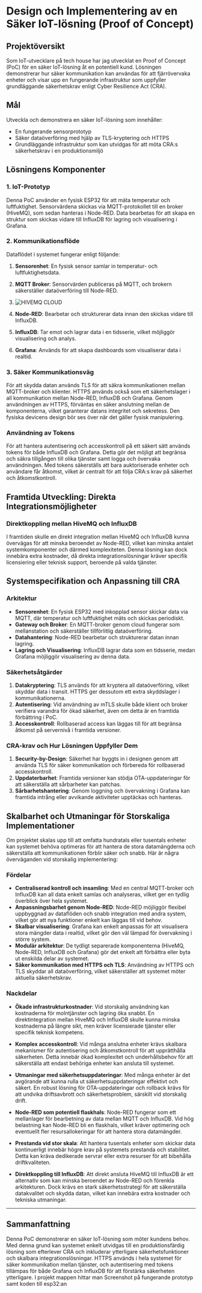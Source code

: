 # **Design och Implementering av en Säker IoT-lösning (Proof of Concept)**

## **Projektöversikt**
Som IoT-utvecklare på tech house har jag utvecklat en Proof of Concept (PoC) för en säker IoT-lösning åt en potentiell kund. Lösningen demonstrerar hur säker kommunikation kan användas för att fjärrövervaka enheter och visar upp en fungerande infrastruktur som uppfyller grundläggande säkerhetskrav enligt Cyber Resilience Act (CRA).

## **Mål**
Utveckla och demonstrera en säker IoT-lösning som innehåller:
- En fungerande sensorprototyp
- Säker dataöverföring med hjälp av TLS-kryptering och HTTPS
- Grundläggande infrastruktur som kan utvidgas för att möta CRA:s säkerhetskrav i en produktionsmiljö

## **Lösningens Komponenter**

### **1. IoT-Prototyp**
Denna PoC använder en fysisk ESP32 för att mäta temperatur och luftfuktighet. Sensorvärdena skickas via MQTT-protokollet till en broker (HiveMQ), som sedan hanteras i Node-RED. Data bearbetas för att skapa en struktur som skickas vidare till InfluxDB för lagring och visualisering i Grafana.

### **2. Kommunikationsflöde**
Dataflödet i systemet fungerar enligt följande:
1. **Sensorenhet**: En fysisk sensor samlar in temperatur- och luftfuktighetsdata.
2. **MQTT Broker**: Sensorvärden publiceras på MQTT, och brokern säkerställer dataöverföring till Node-RED.
3. ![HIVEMQ CLOUD](https://github.com/user-attachments/assets/9305adfe-6501-4a2e-8962-9dc65017631e)

4. **Node-RED**: Bearbetar och strukturerar data innan den skickas vidare till InfluxDB.
5. **InfluxDB**: Tar emot och lagrar data i en tidsserie, vilket möjliggör visualisering och analys.
6. **Grafana**: Används för att skapa dashboards som visualiserar data i realtid.

### **3. Säker Kommunikationsväg**
För att skydda datan används TLS för att säkra kommunikationen mellan MQTT-broker och klienter. HTTPS används också som ett säkerhetslager i all kommunikation mellan Node-RED, InfluxDB och Grafana. Genom användningen av HTTPS, förväntas en säker anslutning mellan de komponenterna, vilket garanterar datans integritet och sekretess. Den fysiska devicens design bör ses över när det gäller fysisk manipulering. 

### **Användning av Tokens**
För att hantera autentisering och accesskontroll på ett säkert sätt används tokens för både InfluxDB och Grafana. Detta gör det möjligt att begränsa och säkra tillgången till olika tjänster samt logga och övervaka användningen. Med tokens säkerställs att bara auktoriserade enheter och användare får åtkomst, vilket är centralt för att följa CRA:s krav på säkerhet och åtkomstkontroll.

## **Framtida Utveckling: Direkta Integrationsmöjligheter**

### **Direktkoppling mellan HiveMQ och InfluxDB**
I framtiden skulle en direkt integration mellan HiveMQ och InfluxDB kunna övervägas för att minska beroendet av Node-RED, vilket kan minska antalet systemkomponenter och därmed komplexiteten. Denna lösning kan dock innebära extra kostnader, då direkta integrationslösningar kräver specifik licensiering eller teknisk support, beroende på valda tjänster.

## **Systemspecifikation och Anpassning till CRA**

### **Arkitektur**
- **Sensorenhet**: En fysisk ESP32 med inkopplad sensor skickar data via MQTT, där temperatur och luftfuktighet mäts och skickas periodiskt.
- **Gateway och Broker**: En MQTT-broker genom cloud fungerar som mellanstation och säkerställer tillförlitlig dataöverföring.
- **Datahantering**: Node-RED bearbetar och strukturerar datan innan lagring.
- **Lagring och Visualisering**: InfluxDB lagrar data som en tidsserie, medan Grafana möjliggör visualisering av denna data.

### **Säkerhetsåtgärder**
1. **Datakryptering**: TLS används för att kryptera all dataöverföring, vilket skyddar data i transit. HTTPS ger dessutom ett extra skyddslager i kommunikationerna.
2. **Autentisering**: Vid användning av mTLS skulle både klient och broker verifiera varandra för ökad säkerhet, även om detta är en framtida förbättring i PoC.
3. **Accesskontroll**: Rollbaserad access kan läggas till för att begränsa åtkomst på servernivå i framtida versioner.

### **CRA-krav och Hur Lösningen Uppfyller Dem**
1. **Security-by-Design**: Säkerhet har byggts in i designen genom att använda TLS för säker kommunikation och förbereda för rollbaserad accesskontroll.
2. **Uppdaterbarhet**: Framtida versioner kan stödja OTA-uppdateringar för att säkerställa att sårbarheter kan patchas.
3. **Sårbarhetshantering**: Genom loggning och övervakning i Grafana kan framtida intrång eller avvikande aktiviteter upptäckas och hanteras.

## **Skalbarhet och Utmaningar för Storskaliga Implementationer**

Om projektet skalas upp till att omfatta hundratals eller tusentals enheter kan systemet behöva optimeras för att hantera de stora datamängderna och säkerställa att kommunikationen förblir säker och snabb. Här är några överväganden vid storskalig implementering:

### **Fördelar**
- **Centraliserad kontroll och insamling**: Med en central MQTT-broker och InfluxDB kan all data enkelt samlas och analyseras, vilket ger en tydlig överblick över hela systemet.
- **Anpassningsbarhet genom Node-RED**: Node-RED möjliggör flexibel uppbyggnad av dataflöden och snabb integration med andra system, vilket gör att nya funktioner enkelt kan läggas till vid behov.
- **Skalbar visualisering**: Grafana kan enkelt anpassas för att visualisera stora mängder data i realtid, vilket gör den väl lämpad för övervakning i större system.
- **Modulär arkitektur**: De tydligt separerade komponenterna (HiveMQ, Node-RED, InfluxDB och Grafana) gör det enkelt att förbättra eller byta ut enskilda delar av systemet.
- **Säker kommunikation med HTTPS och TLS**: Användning av HTTPS och TLS skyddar all dataöverföring, vilket säkerställer att systemet möter aktuella säkerhetskrav.

### **Nackdelar**
- **Ökade infrastrukturkostnader**: Vid storskalig användning kan kostnaderna för molntjänster och lagring öka snabbt. En direktintegration mellan HiveMQ och InfluxDB skulle kunna minska kostnaderna på längre sikt, men kräver licensierade tjänster eller specifik teknisk kompetens.
  
- **Komplex accesskontroll**: Vid många anslutna enheter krävs skalbara mekanismer för autentisering och åtkomstkontroll för att upprätthålla säkerheten. Detta innebär ökad komplexitet och underhållsbehov för att säkerställa att endast behöriga enheter kan ansluta till systemet.

- **Utmaningar med säkerhetsuppdateringar**: Med många enheter är det avgörande att kunna rulla ut säkerhetsuppdateringar effektivt och säkert. En robust lösning för OTA-uppdateringar och rollback krävs för att undvika driftsavbrott och säkerhetsproblem, särskilt vid storskalig drift.

- **Node-RED som potentiell flaskhals**: Node-RED fungerar som ett mellanlager för bearbetning av data mellan MQTT och InfluxDB. Vid hög belastning kan Node-RED bli en flaskhals, vilket kräver optimering och eventuellt fler resursallokeringar för att hantera stora datamängder.

- **Prestanda vid stor skala**: Att hantera tusentals enheter som skickar data kontinuerligt innebär högre krav på systemets prestanda och stabilitet. Detta kan kräva dedikerade servrar eller extra resurser för att bibehålla driftkvaliteten.

- **Direktkoppling till InfluxDB**: Att direkt ansluta HiveMQ till InfluxDB är ett alternativ som kan minska beroendet av Node-RED och förenkla arkitekturen. Dock krävs en stark säkerhetsstrategi för att säkerställa datakvalitet och skydda datan, vilket kan innebära extra kostnader och tekniska utmaningar.


---

## **Sammanfattning**
Denna PoC demonstrerar en säker IoT-lösning som möter kundens behov. Med denna grund kan systemet enkelt utvidgas till en produktionsfärdig lösning som efterlever CRA och inkluderar ytterligare säkerhetsfunktioner och skalbara integrationslösningar. HTTPS används i hela systemet för säker kommunikation mellan tjänster, och autentisering med tokens tillämpas för både Grafana och InfluxDB för att förstärka säkerheten ytterligare. I projekt mappen hittar man Screenshot på fungerande prototyp samt koden till esp32:an 


